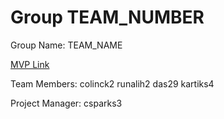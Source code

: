 # Group TEAM_NUMBER
Group Name: TEAM_NAME

[MVP Link](http://cs196.cs.illinois.edu)

Team Members: colinck2 runalih2 das29 kartiks4



Project Manager: csparks3


